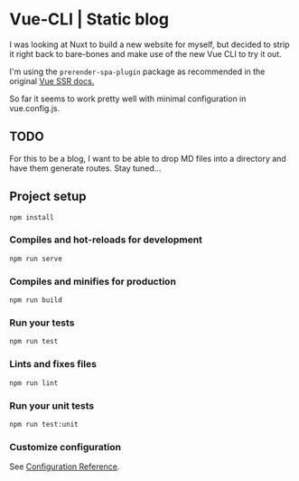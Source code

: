 # Vue-CLI | Static blog

I was looking at Nuxt to build a new website for myself, but decided to 
strip it right back to bare-bones and make use of the new Vue CLI to try it out.

I'm using the `prerender-spa-plugin` package as recommended in the original 
[Vue SSR docs.](https://ssr.vuejs.org/#ssr-vs-prerendering)

So far it seems to work pretty well with minimal configuration in vue.config.js.

## TODO

For this to be a blog, I want to be able to drop MD files into a directory
and have them generate routes. Stay tuned...



## Project setup
```
npm install
```

### Compiles and hot-reloads for development
```
npm run serve
```

### Compiles and minifies for production
```
npm run build
```

### Run your tests
```
npm run test
```

### Lints and fixes files
```
npm run lint
```

### Run your unit tests
```
npm run test:unit
```

### Customize configuration
See [Configuration Reference](https://cli.vuejs.org/config/).

